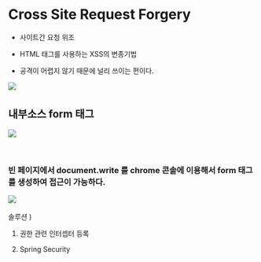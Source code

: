 Cross Site Request Forgery
==========================

-	사이트간 요청 위조

-	HTML 태그를 사용하는 XSS의 변종기법

-	공격이 어렵지 않기 때문에 널리 쓰이는 편이다.

​<img src="https://postfiles.pstatic.net/MjAxOTA2MTFfMTEy/MDAxNTYwMjQ5MDA2MTU1.zmPxsNVKPV3P5bSqiiUQEVL_RjOv3WlE2QeC2RtyDOYg.Slw4M7DxmmpszKkn37naDtgHq6D9q_hGBRRR4L2F3Qgg.PNG.skok1025/image.png?type=w580"/>

내부소스 form 태그
------------------

<img src="https://postfiles.pstatic.net/MjAxOTA2MTFfMjMx/MDAxNTYwMjQ5MDQ4Mzcz.1AeiMUh-qeWPz0gAfc0zNlV0MzfsNskQeiSKv-HxNTsg.b9ycs9lZVPSZewn93tDJFbjFcMCA-FkWz0gNl1peZ4gg.PNG.skok1025/image.png?type=w580"/>

​

### 빈 페이지에서 document.write 를 chrome 콘솔에 이용해서 form 태그를 생성하여 접근이 가능하다.

<img src="https://postfiles.pstatic.net/MjAxOTA2MTFfMTY4/MDAxNTYwMjQ5MjM1MDcy.bsfqcdlTj_WOdzsVZFt9OHEO9UFXSq1RJyMRfUSvcmYg.54n3w0tHISvCSjWxnN2tuPCYbJ0Ik8YE9XMWhUR6ATsg.PNG.skok1025/image.png?type=w580"/> ​

솔루션 )

1.	권한 관련 인터셉터 등록

2.	Spring Security

​

